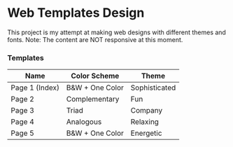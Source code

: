 # Web Templates Design

This project is my attempt at making web designs with different themes and fonts. Note: The content are NOT responsive at this moment. 

### Templates




| Name | Color Scheme | Theme |
| ------ | ------ |------ |
| Page 1 (Index) | B&W + One Color | Sophisticated |
| Page 2 | Complementary | Fun |
| Page 3 | Triad | Company |
| Page 4 | Analogous | Relaxing |
| Page 5 | B&W + One Color | Energetic|


